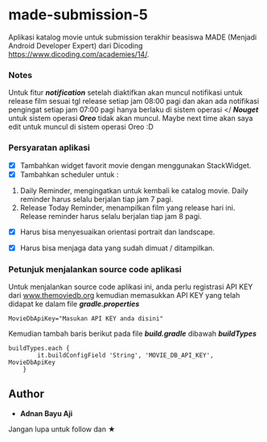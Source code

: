 # made-submission-5
Aplikasi katalog movie untuk submission terakhir beasiswa MADE (Menjadi Android Developer Expert) dari Dicoding https://www.dicoding.com/academies/14/.

### Notes
Untuk fitur ***notification*** setelah diaktifkan akan muncul notifikasi untuk release film sesuai tgl release setiap jam 08:00 pagi dan akan ada notifikasi pengingat setiap jam 07:00 pagi hanya berlaku di sistem operasi </ ***Nouget*** untuk sistem operasi ***Oreo*** tidak akan muncul. Maybe next time akan saya edit untuk muncul di sistem operasi Oreo :D

### Persyaratan aplikasi

* [x] Tambahkan widget favorit movie dengan menggunakan StackWidget.
* [x] Tambahkan scheduler untuk :
1. Daily Reminder, mengingatkan untuk kembali ke catalog movie. Daily reminder harus selalu berjalan tiap jam 7 pagi.
2. Release Today Reminder, menampilkan film yang release hari ini. Release reminder harus selalu berjalan tiap jam 8 pagi.
* [x] Harus bisa menyesuaikan orientasi portrait dan landscape.
* [x] Harus bisa menjaga data yang sudah dimuat / ditampilkan.


### Petunjuk menjalankan source code aplikasi

Untuk menjalankan source code aplikasi ini, anda perlu registrasi API KEY dari www.themoviedb.org
kemudian memasukkan API KEY yang telah didapat ke dalam file ***gradle.properties***

```
MovieDbApiKey="Masukan API KEY anda disini"
```

Kemudian tambah baris berikut pada file ***build.gradle*** dibawah ***buildTypes***

```
buildTypes.each {
        it.buildConfigField 'String', 'MOVIE_DB_API_KEY', MovieDbApiKey
    }
```

## Author

* **Adnan Bayu Aji**

Jangan lupa untuk follow dan ★
